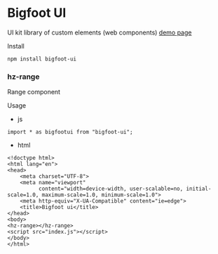# Bigfoot UI

UI kit library of custom elements (web components)
[demo page](https://zhukovka.github.io/bigfoot-ui/)

Install
```
npm install bigfoot-ui
```

### hz-range

Range component

Usage

- js

```
import * as bigfootui from "bigfoot-ui";
```

- html
```
<!doctype html>
<html lang="en">
<head>
    <meta charset="UTF-8">
    <meta name="viewport"
          content="width=device-width, user-scalable=no, initial-scale=1.0, maximum-scale=1.0, minimum-scale=1.0">
    <meta http-equiv="X-UA-Compatible" content="ie=edge">
    <title>Bigfoot ui</title>
</head>
<body>
<hz-range></hz-range>
<script src="index.js"></script>
</body>
</html>
```